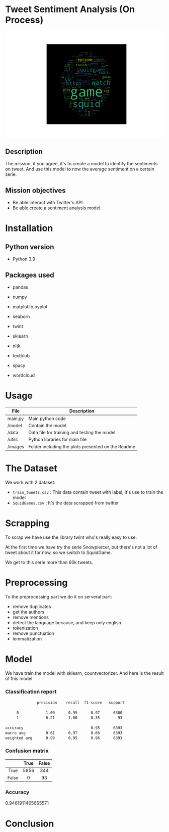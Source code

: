 # Tweet Sentiment Analysis (On Process)

![Squidgame_wordcloud](./images/wordcloud_with_mask.png)


## Description

The mission, if you agree, it's to create a model to identify the sentiments on tweet. And use this model to now the average sentiment on a certain serie.

## Mission objectives
   
- Be able interact with Twitter's API.
- Be able create a sentiment analysis model.

# Installation

## Python version
* Python 3.9

## Packages used

* pandas
* numpy
* matplotlib.pyplot
* seaborn

* twint
* sklearn
* nltk
* textblob
* spacy
* wordcloud

# Usage
| File                | Description                                                    |
|---------------------|----------------------------------------------------------------|
| main.py         | Main python code|
| /model         | Contain the model|
| /data         | Data file for training and testing the model|
| /utils         | Python libraries for main file|
| /images           | Folder including the plots presented on the Readme |

# The Dataset

We work with 2 dataset:
   * `train_tweets.csv` : This data contain tweet with label, it's use to train the model
   * `SquidGames.csv` : It's the data scrapped from twitter


# Scrapping

To scrap we have use the library twint who's really easy to use. 

At the first time we have try the serie Snowpiercer, but there's not a lot of tweet about it for now, so we switch to SquidGame.

We get to this serie more than 60k tweets.

# Preprocessing

To the preprocessing part we do it on serveral part:
* remove duplicates
* get the authors
* remove mentions
* detect the language because, and keep only english
* tokenization
* remove punctuation
* lemmatization

# Model

We have train the model with sklearn, countvectorizer. And here is the result of this model

### Classification report
   
                  precision    recall  f1-score   support

         0            1.00      0.95      0.97      6300
         1            0.21      1.00      0.35        93

    accuracy                              0.95      6393
    macro avg         0.61      0.97      0.66      6393
    weighted avg      0.99      0.95      0.96      6393

### Confusion matrix
| |True | False
:-----------:|:-----------:|:-----------:
True|5956|344
False|0|93|

### Accuracy
0.9461911465665571

# Conclusion

